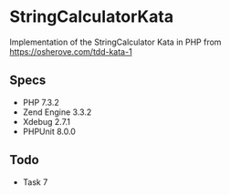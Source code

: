 # StringCalculatorKata

Implementation of the StringCalculator Kata in PHP  from https://osherove.com/tdd-kata-1

## Specs
* PHP  7.3.2
* Zend Engine 3.3.2
* Xdebug 2.7.1
* PHPUnit 8.0.0

## Todo
* Task 7
